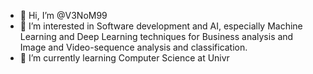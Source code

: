 - 👋 Hi, I’m @V3NoM99
- 👀 I’m interested in Software development and AI, especially Machine Learning and Deep Learning techniques for Business analysis and Image and Video-sequence analysis and classification.
- 🌱 I’m currently learning Computer Science at Univr
